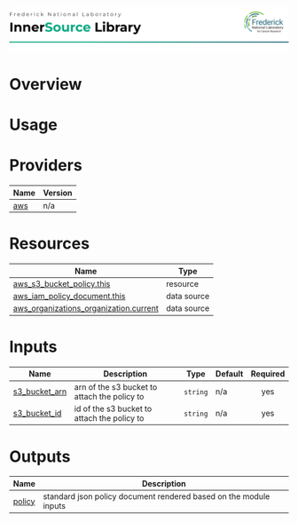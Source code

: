 ![Frederick National Laboratory](./assets/fnl.svg)

# Overview

# Usage 

<!-- BEGIN_TF_DOCS -->


# Providers

| Name | Version |
|------|---------|
| <a name="provider_aws"></a> [aws](#provider\_aws) | n/a |

# Resources

| Name | Type |
|------|------|
| [aws_s3_bucket_policy.this](https://registry.terraform.io/providers/hashicorp/aws/latest/docs/resources/s3_bucket_policy) | resource |
| [aws_iam_policy_document.this](https://registry.terraform.io/providers/hashicorp/aws/latest/docs/data-sources/iam_policy_document) | data source |
| [aws_organizations_organization.current](https://registry.terraform.io/providers/hashicorp/aws/latest/docs/data-sources/organizations_organization) | data source |

# Inputs

| Name | Description | Type | Default | Required |
|------|-------------|------|---------|:--------:|
| <a name="input_s3_bucket_arn"></a> [s3\_bucket\_arn](#input\_s3\_bucket\_arn) | arn of the s3 bucket to attach the policy to | `string` | n/a | yes |
| <a name="input_s3_bucket_id"></a> [s3\_bucket\_id](#input\_s3\_bucket\_id) | id of the s3 bucket to attach the policy to | `string` | n/a | yes |

# Outputs

| Name | Description |
|------|-------------|
| <a name="output_policy"></a> [policy](#output\_policy) | standard json policy document rendered based on the module inputs |
<!-- END_TF_DOCS -->